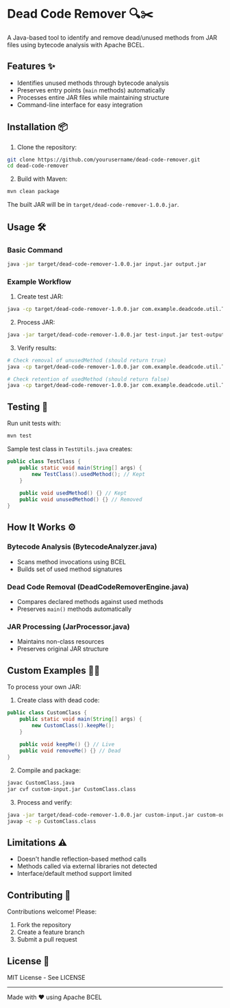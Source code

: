 # Dead Code Remover 🔍✂️

A Java-based tool to identify and remove dead/unused methods from JAR files using bytecode analysis with Apache BCEL.

## Features ✨

- Identifies unused methods through bytecode analysis
- Preserves entry points (`main` methods) automatically
- Processes entire JAR files while maintaining structure
- Command-line interface for easy integration

## Installation 📦

1. Clone the repository:
```bash
git clone https://github.com/yourusername/dead-code-remover.git
cd dead-code-remover
```

2. Build with Maven:
```bash
mvn clean package
```

The built JAR will be in `target/dead-code-remover-1.0.0.jar`.

## Usage 🛠️

### Basic Command
```bash
java -jar target/dead-code-remover-1.0.0.jar input.jar output.jar
```

### Example Workflow

1. Create test JAR:
```bash
java -cp target/dead-code-remover-1.0.0.jar com.example.deadcode.util.TestUtils create test-input.jar
```

2. Process JAR:
```bash
java -jar target/dead-code-remover-1.0.0.jar test-input.jar test-output.jar
```

3. Verify results:
```bash
# Check removal of unusedMethod (should return true)
java -cp target/dead-code-remover-1.0.0.jar com.example.deadcode.util.TestUtils verify test-output.jar unusedMethod

# Check retention of usedMethod (should return false)
java -cp target/dead-code-remover-1.0.0.jar com.example.deadcode.util.TestUtils verify test-output.jar usedMethod
```

## Testing 🧪

Run unit tests with:
```bash
mvn test
```

Sample test class in `TestUtils.java` creates:
```java
public class TestClass {
    public static void main(String[] args) {
        new TestClass().usedMethod(); // Kept
    }
    
    public void usedMethod() {} // Kept
    public void unusedMethod() {} // Removed
}
```

## How It Works ⚙️

### Bytecode Analysis (BytecodeAnalyzer.java)
- Scans method invocations using BCEL
- Builds set of used method signatures

### Dead Code Removal (DeadCodeRemoverEngine.java)
- Compares declared methods against used methods
- Preserves `main()` methods automatically

### JAR Processing (JarProcessor.java)
- Maintains non-class resources
- Preserves original JAR structure

## Custom Examples 🧑‍💻

To process your own JAR:

1. Create class with dead code:
```java
public class CustomClass {
    public static void main(String[] args) {
        new CustomClass().keepMe();
    }
    
    public void keepMe() {} // Live
    public void removeMe() {} // Dead
}
```

2. Compile and package:
```bash
javac CustomClass.java
jar cvf custom-input.jar CustomClass.class
```

3. Process and verify:
```bash
java -jar target/dead-code-remover-1.0.0.jar custom-input.jar custom-output.jar
javap -c -p CustomClass.class
```

## Limitations ⚠️

- Doesn't handle reflection-based method calls
- Methods called via external libraries not detected
- Interface/default method support limited

## Contributing 🤝

Contributions welcome! Please:
1. Fork the repository
2. Create a feature branch
3. Submit a pull request

## License 📄

MIT License - See LICENSE

---

Made with ❤️ using Apache BCEL
